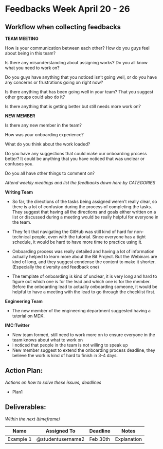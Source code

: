 # Feedbacks Week April 20 - 26

## Workflow when collecting feedbacks

**TEAM MEETING**

How is your communication between each other? How do you guys feel about being in this team?

Is there any misunderstanding about assigning works? Do you all know what you need to work on?

Do you guys have anything that you noticed isn’t going well, or do you have any concerns or frustrations going on right now?

Is there anything that has been going well in your team? That you suggest other groups could also do it?

Is there anything that is getting better but still needs more work on?

**NEW MEMBER**

Is there any new member in the team? 

How was your onboarding experience? 

What do you think about the work loaded?  

Do you have any suggestions that could make our onboarding process better? It could be anything that you have noticed that was unclear or confuses you.

Do you all have other things to comment on?

*Attend weekly meetings and list the feedbacks down here by CATEGORIES*

**Writing Team**

* So far, the directions of the tasks being assigned weren't really clear, so there is a lot of confusion during the process of completing the tasks. They suggest that having all the directions and goals either written on a list or discussed during a meeting would be really helpful for everyone in the team.

* They felt that navigating the GitHub was still kind of hard for non-technical people, even with the tutorial. Since everyone has a tight schedule, it would be hard to have more time to practice using it.

* Onboarding process was really detailed and having a lot of information actually helped to learn more about the Bit Project. But the Webinars are kind of long, and they suggest condense the content to make it shorter. (Especially the diversity and feedback one)

* The template of onboarding is kind of unclear, it is very long and hard to figure out which one is for the lead and which one is for the member. Before the onboarding lead to actually onboarding someone, it would be helpful to have a meeting with the lead to go through the checklist first.


**Engineering Team**
* The new member of the engineering department suggested having a tutorial on MDX.

**IMC:Twitter**
* New team formed, still need to work more on to ensure everyone in the team knows about what to work on
* I noticed that people in the team is not willing to speak up
* New member suggest to extend the onboarding process deadline, they believe the work is kind of hard to finish in 3-4 days.


## Action Plan:
*Actions on how to solve these issues, deadlines*
* Plan1

## Deliverables:
*Within the next (timeframe)*

Name  | Assigned To | Deadline | Notes
------|-------------|----------|------
Example 1 | @studentusername2 | Feb 30th | Explanation

